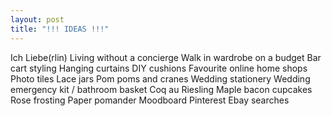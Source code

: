 ```yaml
---
layout: post
title: "!!! IDEAS !!!"
---
```


Ich Liebe(rlin)
Living without a concierge
Walk in wardrobe on a budget
Bar cart styling
Hanging curtains
DIY cushions
Favourite online home shops
Photo tiles
Lace jars
Pom poms and cranes
Wedding stationery
Wedding emergency kit / bathroom basket
Coq au Riesling
Maple bacon cupcakes
Rose frosting
Paper pomander
Moodboard
Pinterest
Ebay searches
